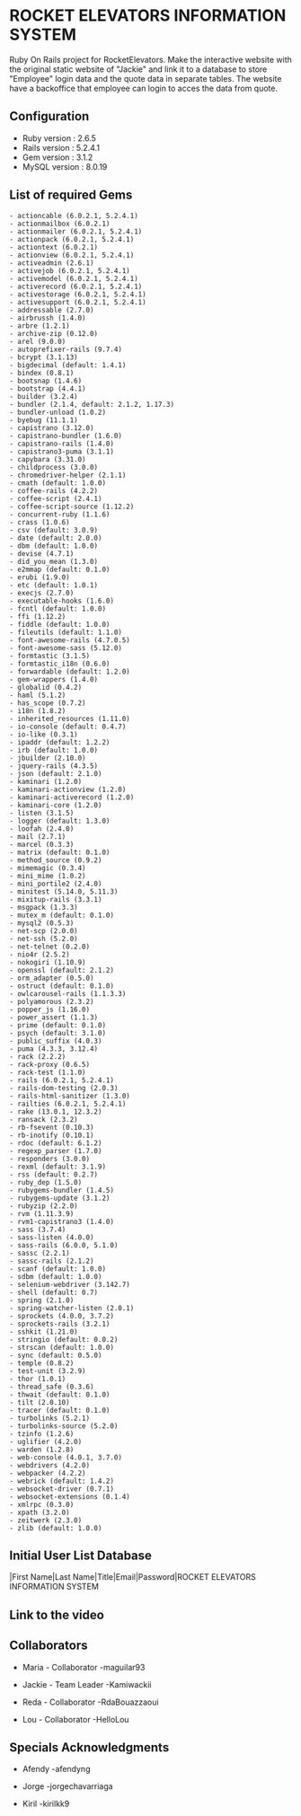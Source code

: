 # ROCKET ELEVATORS INFORMATION SYSTEM

Ruby On Rails project for RocketElevators. 
Make the interactive website with the original static website of "Jackie" and link it to a database to store "Employee" login data and the quote data in separate tables. 
The website have a backoffice that employee can login to acces the data from quote.

## Configuration
  - Ruby version : 2.6.5  
  - Rails version : 5.2.4.1
  - Gem version : 3.1.2
  - MySQL version : 8.0.19

## List of required Gems
    - actioncable (6.0.2.1, 5.2.4.1)
    - actionmailbox (6.0.2.1)
    - actionmailer (6.0.2.1, 5.2.4.1)
    - actionpack (6.0.2.1, 5.2.4.1)
    - actiontext (6.0.2.1)
    - actionview (6.0.2.1, 5.2.4.1)
    - activeadmin (2.6.1)
    - activejob (6.0.2.1, 5.2.4.1)
    - activemodel (6.0.2.1, 5.2.4.1)
    - activerecord (6.0.2.1, 5.2.4.1)
    - activestorage (6.0.2.1, 5.2.4.1)
    - activesupport (6.0.2.1, 5.2.4.1)
    - addressable (2.7.0)
    - airbrussh (1.4.0)
    - arbre (1.2.1)
    - archive-zip (0.12.0)
    - arel (9.0.0)
    - autoprefixer-rails (9.7.4)
    - bcrypt (3.1.13)
    - bigdecimal (default: 1.4.1)
    - bindex (0.8.1)
    - bootsnap (1.4.6)
    - bootstrap (4.4.1)
    - builder (3.2.4)
    - bundler (2.1.4, default: 2.1.2, 1.17.3)
    - bundler-unload (1.0.2)
    - byebug (11.1.1)
    - capistrano (3.12.0)
    - capistrano-bundler (1.6.0)
    - capistrano-rails (1.4.0)
    - capistrano3-puma (3.1.1)
    - capybara (3.31.0)
    - childprocess (3.0.0)
    - chromedriver-helper (2.1.1)
    - cmath (default: 1.0.0)
    - coffee-rails (4.2.2)
    - coffee-script (2.4.1)
    - coffee-script-source (1.12.2)
    - concurrent-ruby (1.1.6)
    - crass (1.0.6)
    - csv (default: 3.0.9)
    - date (default: 2.0.0)
    - dbm (default: 1.0.0)
    - devise (4.7.1)
    - did_you_mean (1.3.0)
    - e2mmap (default: 0.1.0)
    - erubi (1.9.0)
    - etc (default: 1.0.1)
    - execjs (2.7.0)
    - executable-hooks (1.6.0)
    - fcntl (default: 1.0.0)
    - ffi (1.12.2)
    - fiddle (default: 1.0.0)
    - fileutils (default: 1.1.0)
    - font-awesome-rails (4.7.0.5)
    - font-awesome-sass (5.12.0)
    - formtastic (3.1.5)
    - formtastic_i18n (0.6.0)
    - forwardable (default: 1.2.0)
    - gem-wrappers (1.4.0)
    - globalid (0.4.2)
    - haml (5.1.2)
    - has_scope (0.7.2)
    - i18n (1.8.2)
    - inherited_resources (1.11.0)
    - io-console (default: 0.4.7)
    - io-like (0.3.1)
    - ipaddr (default: 1.2.2)
    - irb (default: 1.0.0)
    - jbuilder (2.10.0)
    - jquery-rails (4.3.5)
    - json (default: 2.1.0)
    - kaminari (1.2.0)
    - kaminari-actionview (1.2.0)
    - kaminari-activerecord (1.2.0)
    - kaminari-core (1.2.0)
    - listen (3.1.5)
    - logger (default: 1.3.0)
    - loofah (2.4.0)
    - mail (2.7.1)
    - marcel (0.3.3)
    - matrix (default: 0.1.0)
    - method_source (0.9.2)
    - mimemagic (0.3.4)
    - mini_mime (1.0.2)
    - mini_portile2 (2.4.0)
    - minitest (5.14.0, 5.11.3)
    - mixitup-rails (3.3.1)
    - msgpack (1.3.3)
    - mutex_m (default: 0.1.0)
    - mysql2 (0.5.3)
    - net-scp (2.0.0)
    - net-ssh (5.2.0)
    - net-telnet (0.2.0)
    - nio4r (2.5.2)
    - nokogiri (1.10.9)
    - openssl (default: 2.1.2)
    - orm_adapter (0.5.0)
    - ostruct (default: 0.1.0)
    - owlcarousel-rails (1.1.3.3)
    - polyamorous (2.3.2)
    - popper_js (1.16.0)
    - power_assert (1.1.3)
    - prime (default: 0.1.0)
    - psych (default: 3.1.0)
    - public_suffix (4.0.3)
    - puma (4.3.3, 3.12.4)
    - rack (2.2.2)
    - rack-proxy (0.6.5)
    - rack-test (1.1.0)
    - rails (6.0.2.1, 5.2.4.1)
    - rails-dom-testing (2.0.3)
    - rails-html-sanitizer (1.3.0)
    - railties (6.0.2.1, 5.2.4.1)
    - rake (13.0.1, 12.3.2)
    - ransack (2.3.2)
    - rb-fsevent (0.10.3)
    - rb-inotify (0.10.1)
    - rdoc (default: 6.1.2)
    - regexp_parser (1.7.0)
    - responders (3.0.0)
    - rexml (default: 3.1.9)
    - rss (default: 0.2.7)
    - ruby_dep (1.5.0)
    - rubygems-bundler (1.4.5)
    - rubygems-update (3.1.2)
    - rubyzip (2.2.0)
    - rvm (1.11.3.9)
    - rvm1-capistrano3 (1.4.0)
    - sass (3.7.4)
    - sass-listen (4.0.0)
    - sass-rails (6.0.0, 5.1.0)
    - sassc (2.2.1)
    - sassc-rails (2.1.2)
    - scanf (default: 1.0.0)
    - sdbm (default: 1.0.0)
    - selenium-webdriver (3.142.7)
    - shell (default: 0.7)
    - spring (2.1.0)
    - spring-watcher-listen (2.0.1)
    - sprockets (4.0.0, 3.7.2)
    - sprockets-rails (3.2.1)
    - sshkit (1.21.0)
    - stringio (default: 0.0.2)
    - strscan (default: 1.0.0)
    - sync (default: 0.5.0)
    - temple (0.8.2)
    - test-unit (3.2.9)
    - thor (1.0.1)
    - thread_safe (0.3.6)
    - thwait (default: 0.1.0)
    - tilt (2.0.10)
    - tracer (default: 0.1.0)
    - turbolinks (5.2.1)
    - turbolinks-source (5.2.0)
    - tzinfo (1.2.6)
    - uglifier (4.2.0)
    - warden (1.2.8)
    - web-console (4.0.1, 3.7.0)
    - webdrivers (4.2.0)
    - webpacker (4.2.2)
    - webrick (default: 1.4.2)
    - websocket-driver (0.7.1)
    - websocket-extensions (0.1.4)
    - xmlrpc (0.3.0)
    - xpath (3.2.0)
    - zeitwerk (2.3.0)
    - zlib (default: 1.0.0)

## Initial User List Database
|First Name|Last Name|Title|Email|Password|ROCKET ELEVATORS INFORMATION SYSTEM


## Link to the video



## Collaborators
  - Maria - Collaborator -maguilar93

  - Jackie - Team Leader -Kamiwackii

  - Reda - Collaborator -RdaBouazzaoui

  - Lou - Collaborator -HelloLou


## Specials Acknowledgments

- Afendy -afendyng

- Jorge -jorgechavarriaga

- Kiril -kirilkk9

